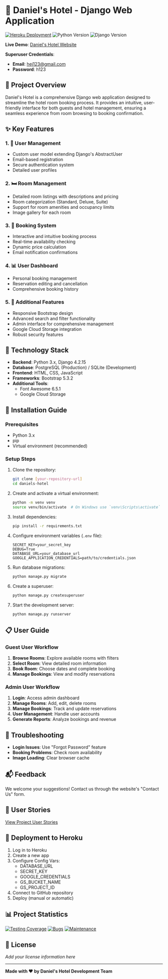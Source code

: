 # 🏨 Daniel's Hotel - Django Web Application

[![Heroku Deployment](https://heroku-badge.herokuapp.com/?app=pp4-daniels-hotel-d50d43bb18a9)](https://pp4-daniels-hotel-d50d43bb18a9.herokuapp.com/)
![Python Version](https://img.shields.io/badge/python-3.x-blue)
![Django Version](https://img.shields.io/badge/django-4.2.15-green)

**Live Demo**: [Daniel's Hotel Website](https://pp4-daniels-hotel-d50d43bb18a9.herokuapp.com/)

**Superuser Credentials**:
- **Email**: hej123@gmail.com
- **Password**: h123

## 🌟 Project Overview

Daniel's Hotel is a comprehensive Django web application designed to streamline the hotel room booking process. It provides an intuitive, user-friendly interface for both guests and hotel management, ensuring a seamless experience from room browsing to booking confirmation.

## ✨ Key Features

### 1. 👤 User Management
- Custom user model extending Django's AbstractUser
- Email-based registration
- Secure authentication system
- Detailed user profiles

### 2. 🛏️ Room Management
- Detailed room listings with descriptions and pricing
- Room categorization (Standard, Deluxe, Suite)
- Support for room amenities and occupancy limits
- Image gallery for each room

### 3. 📅 Booking System
- Interactive and intuitive booking process
- Real-time availability checking
- Dynamic price calculation
- Email notification confirmations

### 4. 📊 User Dashboard
- Personal booking management
- Reservation editing and cancellation
- Comprehensive booking history

### 5. 🔐 Additional Features
- Responsive Bootstrap design
- Advanced search and filter functionality
- Admin interface for comprehensive management
- Google Cloud Storage integration
- Robust security features

## 🚀 Technology Stack

- **Backend**: Python 3.x, Django 4.2.15
- **Database**: PostgreSQL (Production) / SQLite (Development)
- **Frontend**: HTML, CSS, JavaScript
- **Frameworks**: Bootstrap 5.3.2
- **Additional Tools**: 
  - Font Awesome 6.5.1
  - Google Cloud Storage

## 🔧 Installation Guide

### Prerequisites
- Python 3.x
- pip
- Virtual environment (recommended)

### Setup Steps
1. Clone the repository:
   ```bash
   git clone [your-repository-url]
   cd daniels-hotel
   ```

2. Create and activate a virtual environment:
   ```bash
   python -m venv venv
   source venv/bin/activate  # On Windows use `venv\Scripts\activate`
   ```

3. Install dependencies:
   ```bash
   pip install -r requirements.txt
   ```

4. Configure environment variables (`.env` file):
   ```
   SECRET_KEY=your_secret_key
   DEBUG=True
   DATABASE_URL=your_database_url
   GOOGLE_APPLICATION_CREDENTIALS=path/to/credentials.json
   ```

5. Run database migrations:
   ```bash
   python manage.py migrate
   ```

6. Create a superuser:
   ```bash
   python manage.py createsuperuser
   ```

7. Start the development server:
   ```bash
   python manage.py runserver
   ```

## 📋 User Guide

### Guest User Workflow
1. **Browse Rooms**: Explore available rooms with filters
2. **Select Room**: View detailed room information
3. **Book Room**: Choose dates and complete booking
4. **Manage Bookings**: View and modify reservations

### Admin User Workflow
1. **Login**: Access admin dashboard
2. **Manage Rooms**: Add, edit, delete rooms
3. **Manage Bookings**: Track and update reservations
4. **User Management**: Handle user accounts
5. **Generate Reports**: Analyze bookings and revenue

## 🐞 Troubleshooting

- **Login Issues**: Use "Forgot Password" feature
- **Booking Problems**: Check room availability
- **Image Loading**: Clear browser cache

## 📬 Feedback
We welcome your suggestions! Contact us through the website's "Contact Us" form.

## 🔗 User Stories
[View Project User Stories](https://github.com/users/Danielsudndqvist/projects/3/views/1)

## 🚀 Deployment to Heroku

1. Log in to Heroku
2. Create a new app
3. Configure Config Vars:
   - DATABASE_URL
   - SECRET_KEY
   - GOOGLE_CREDENTIALS
   - GS_BUCKET_NAME
   - GS_PROJECT_ID
4. Connect to GitHub repository
5. Deploy (manual or automatic)

## 📊 Project Statistics

[![Testing Coverage](https://img.shields.io/badge/test%20coverage-100%25-brightgreen)]()
[![Bugs](https://img.shields.io/badge/open%20bugs-1-yellow)]()
[![Maintenance](https://img.shields.io/badge/maintained-yes-green.svg)]()

## 📄 License

*Add your license information here*

---

**Made with ❤️ by Daniel's Hotel Development Team**
